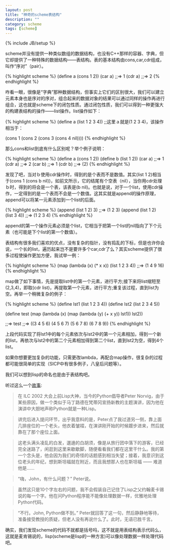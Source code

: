 ```yaml
---
layout: post
title: "神奇的scheme表结构"
description: ""
category: scheme
tags: [scheme]
---
```

{% include JB/setup %}

scheme并没有提供一种类似数组的数据结构，也没有C++那样的容器、字典，但它却提供了一种特殊的数据结构——表结构。表的基本结构由cons,car,cdr组成，叫作“序对”（pair）。

{% highlight scheme %}
(define a (cons 1 2))
(car a)
;;=> 1
(cdr a)
;;=> 2
{% endhighlight %}

咋看一眼，很像是“字典”那种数据结构，但事实上它们的区别很大，我们可以建立元素本身也是序对的序对，组合起来的数据对象的结果可以通过同样的操作再进行组合，这也就是scheme下的闭包性质。通过闭包性质，我们可以得到一种更强大的构建表结构的操作——list操作。list操作如下：

{% highlight scheme %}
(define a (list 1 2 3 4))
;;这里ａ就是(1 2 3 4)，该操作相当于：

(cons 1 (cons 2 (cons 3 (cons 4 nil))))
{% endhighlight %}

那么cons和list到底有什么区别呢？举个例子说明：

{% highlight scheme %}
(define a (cons 1 2))
(define b (list 1 2))
(car a)
;;=> 1
(cdr a)
;;=> 2
(car b)
;;=> 1
(cdr b)
;;=> (2)
{% endhighlight %}

发现了吧，当对ｂ使用cdr操作时，得到的是个表而不是数值。其实(list 1 2)相当于(cons 1 (cons b nil))，如前文所示，它的结尾有个空表（nil），当你用cdr处理ｂ时，得到的将会是一个表，该表是(b nil)。也就是说，对于一个list，使用cdr操作，一定得到的是一个表而不会是一个数值。这其实就是append的操作原理，append可以将某一元素添加到一个list的后面。

{% highlight scheme %}
(append (list 1 2) 3)
;;=> (1 2 3)
(append (list 1 2) (list 3 4))
;;=> (1 2 3 4)
{% endhighlight %}

append的第一个操作元素必须是个list，它相当于把第一个list的nil指向了下个元素（也可能是下个list的第一个数值）。

表结构有很多我们喜欢的优点，没有复杂的指针，没有捣乱的下标，但是也许你会说，一个长的list，遍历起来岂不是要许多个car,cdr了么？其实scheme提供了很多过程使操作更加方便，我试举一例：

{% highlight scheme %}
(map (lambda (x) (* x x))
     (list 1 2 3 4))
;;=> (1 4 9 16)
{% endhighlight %}

map做了如下事情，先是提取list中的第一个元素，进行平方;接下来将list缩短至(2,3,4)，即取(cdr list)，再提取第一个元素，进行平方;重复该过程，直到list为空。再举一个稍微复杂的例子：

{% highlight scheme %}
(define lst1 (list 1 2 3 4))
(define lst2 (list 2 3 4 5))

(define test
  (map (lambda (x)
         (map (lambda (y) (+ x y))
		      lst1))
       lst2))

;;=> test
;;=> ((3 4 5 6) (4 5 6 7) (5 6 7 8) (6 7 8 9))
{% endhighlight %}

上段代码实现了将lst1中的每个元素依次与lst2中的第一个元素相加，得到一个新的list，再依次与lst2中的第二个元素相加得到第二个list，直到lst2为空，得到4个list。

如果你想要更加复杂的功能，只需更改lambda，再配合map操作，很复杂的过程都可能很简单的实现（SICP中有很多例子，八皇后问题等）。

我们可以想到lisp的命名也是由于表结构吧。

听过这么一个<a href="http://article.yeeyan.org/view/legendsland/209584" rel="me">故事</a>: 

>在 ILC 2002 大会上前Lisp大神，当今的Python倡导者Peter Norvig，由于某些原因，做一个类似于马丁路德在梵蒂冈宣扬新教的主题演讲，因为他在演讲中大胆地声称Python就是一种Lisp。

>讲完后进入提问环节，出乎我意料的是，Peter点了我过道另一侧，靠上面几排座位的一个老头，他衣着皱褶，在演讲刚开始的时候踱步进来，然后就靠在了那个座位上面。

>这老头满头凌乱的白发，邋遢的白胡须，像是从旅行团中落下的游客，已经完全迷路了，闲逛到这里来歇歇脚，随便看看我们都在这里干什么。我的第一个念头是，他会因为我们的奇怪的话题感到相当失望；接着，我意识到这位老头的年纪，想到斯坦福就在附近，而且我想那人也在斯坦福 —— 难道他是……

>“嗨，John，有什么问题？” Peter说。

>虽然这只是10个字左右的问题，我不会假装自己记住了Lisp之父约翰麦卡锡说的每一个字。他在问Python程序能不能像处理数据一样，优雅地处理Python代码。

>“不行。John, Python做不到。” Peter就回答了这一句，然后静静地等待，准备接受教授的质疑，但老人没有再说什么了。此时，无语已胜千言。

确实，我们发现scheme的代码不就都是括号吗，这不就是用表结构表示代码么，这就是麦肯锡说的，lisp(scheme是lisp的一种方言)可以像处理数据一样处理代码吧。
